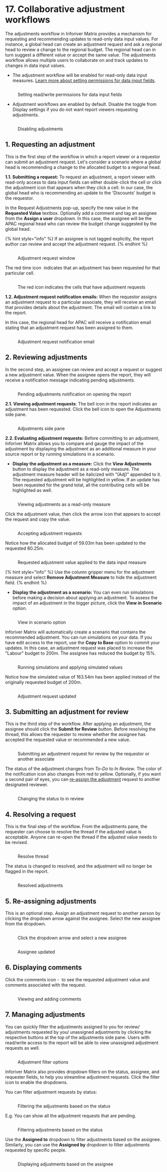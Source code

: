 # 17. Collaborative adjustment workflows

The adjustments workflow in Inforiver Matrix provides a mechanism for requesting and recommending updates to read-only data input values. For instance, a global head can create an adjustment request and ask a regional head to review a change to the regional budget. The regional head can in turn suggest a different value or accept the same value. The adjustments workflow allows multiple users to collaborate on and track updates to changes in data input values.&#x20;

* The adjustment workflow will be enabled for read-only data input measures. [Learn more about setting permissions for data input fields](4.-adding-business-logic-and-formulae/manage-inserted-rows-and-columns-1.md#id-2.1.-data-input-access).

<figure><img src="../.gitbook/assets/image (1383).png" alt=""><figcaption><p>Setting read/write permissions for data input fields</p></figcaption></figure>

* Adjustment workflows are enabled by default. Disable the toggle from Display settings if you do not want report viewers requesting adjustments.

<figure><img src="../.gitbook/assets/image (1384).png" alt=""><figcaption><p>Disabling adjustments</p></figcaption></figure>

## 1. Requesting an adjustment

This is the first step of the workflow in which a report viewer or a requestor can submit an adjustment request. Let's consider a scenario where a global head is recommending a change to the allocated budget to a regional head.&#x20;

**1.1. Submitting a request:** To request an adjustment, a report viewer with read-only access to data input fields can either double-click the cell or click the adjustment icon that appears when they click a cell. In our case, the global head who is recommending an update to the 'Discounts' budget is the requestor.

In the Request Adjustments pop-up, specify the new value in the **Requested Value** textbox. Optionally add a comment and tag an assignee from the **Assign a user** dropdown. In this case, the assignee will be the APAC regional head who can review the budget change suggested by the global head.

{% hint style="info" %}
If an assignee is not tagged explicitly, the report author can review and accept the adjustment request.
{% endhint %}

<figure><img src="../.gitbook/assets/image (1385).png" alt=""><figcaption><p>Adjustment request window</p></figcaption></figure>

The red time icon <img src="../.gitbook/assets/image (11) (1) (1) (1).png" alt="" data-size="line"> indicates that an adjustment has been requested for that particular cell.

<figure><img src="../.gitbook/assets/image (4) (15).png" alt=""><figcaption><p>The red icon indicates the cells that have adjustment requests</p></figcaption></figure>

**1.2. Adjustment request notification emails:** When the requestor assigns an adjustment request to a particular associate, they will receive an email that provides details about the adjustment. The email will contain a link to the report.

In this case, the regional head for APAC will receive a notification email stating that an adjustment request has been assigned to them.

<figure><img src="../.gitbook/assets/image (1386).png" alt=""><figcaption><p>Adjustment request notification email</p></figcaption></figure>

## 2. Reviewing adjustments

In the second step, an assignee can review and accept a request or suggest a new adjustment value. When the assignee opens the report, they will receive a notification message indicating pending adjustments.&#x20;

<figure><img src="../.gitbook/assets/image (4) (1).png" alt=""><figcaption><p>Pending adjustments notification on opening the report</p></figcaption></figure>

**2.1. Viewing adjustment requests**: The bell icon in the report indicates an adjustment has been requested. Click the bell icon to open the Adjustments side pane.&#x20;

<figure><img src="../.gitbook/assets/image (1) (1) (1) (1) (1).png" alt=""><figcaption><p>Adjustments side pane</p></figcaption></figure>

**2.2. Evaluating adjustment requests:** Before committing to an adjustment, Inforiver Matrix allows you to compare and gauge the impact of the adjustment by displaying the adjustment as an additional measure in your source report or by running simulations in a scenario.

* **Display the adjustment as a measure:** Click the **View Adjustments** button to display the adjustment as a read-only measure. The adjustment measure header will be italicized with “(Adj)” appended to it. The requested adjustment will be highlighted in yellow. If an update has been requested for the grand total, all the contributing cells will be highlighted as well.

<figure><img src="../.gitbook/assets/image (1387).png" alt=""><figcaption><p>Viewing adjustments as a read-only measure</p></figcaption></figure>

Click the adjustment value, then click the arrow icon that appears to accept the request and copy the value.

<figure><img src="../.gitbook/assets/image (1388).png" alt=""><figcaption><p>Accepting adjustment requests</p></figcaption></figure>

Notice how the allocated budget of 59.03m has been updated to the requested 80.25m.

<figure><img src="../.gitbook/assets/image (1389).png" alt=""><figcaption><p>Requested adjustment value applied to the data input measure</p></figcaption></figure>

{% hint style="info" %}
Use the column gripper menu for the adjustment measure and select **Remove Adjustment Measure** to hide the adjustment field.
{% endhint %}

* **Display the adjustment as a scenario:** You can even run simulations before making a decision about applying an adjustment. To assess the impact of an adjustment in the bigger picture, click the **View in Scenario** option.&#x20;

<figure><img src="../.gitbook/assets/image (1) (1) (1) (1).png" alt=""><figcaption><p>View in scenario option</p></figcaption></figure>

Inforiver Matrix will automatically create a scenario that contains the recommended adjustment. You can run simulations on your data. If you have edit access to the report, use the **Copy to Base** option to commit your updates. In this case, an adjustment request was placed to increase the "Labour" budget to 200m. The assignee has reduced the budget by 15%.

<figure><img src="../.gitbook/assets/image (2) (1) (1) (1).png" alt=""><figcaption><p>Running simulations and applying simulated values </p></figcaption></figure>

Notice how the simulated value of 163.54m has been applied instead of the originally requested budget of 200m.

<figure><img src="../.gitbook/assets/image (3) (1).png" alt=""><figcaption><p>Adjustment request updated</p></figcaption></figure>

## **3. Submitting an adjustment for review**

This is the third step of the workflow. After applying an adjustment, the assignee should click the **Submit for Review** button. Before resolving the thread, this allows the requester to review whether the assignee has accepted the requested value or recommended a new value.

<figure><img src="../.gitbook/assets/image (1390).png" alt=""><figcaption><p>Submitting an adjustment request for review by the requestor or another associate</p></figcaption></figure>

The status of the adjustment changes from _To-Do_ to _In Review_. The color of the notification icon also changes from red to yellow. Optionally, if you want a second pair of eyes, you can [re-assign the adjustment](17.-collaborative-adjustment-workflows.md#id-5.-re-assigning-adjustments) request to another designated reviewer.&#x20;

<figure><img src="../.gitbook/assets/image (1391).png" alt=""><figcaption><p>Changing the status to in review</p></figcaption></figure>

## **4. Resolving a request**

This is the final step of the workflow. From the adjustments pane, the requester can choose to resolve the thread if the adjusted value is acceptable.  Anyone can re-open the thread if the adjusted value needs to be revised.

<figure><img src="../.gitbook/assets/image.png" alt=""><figcaption><p>Resolve thread</p></figcaption></figure>

The status is changed to resolved, and the adjustment will no longer be flagged in the report.

<figure><img src="../.gitbook/assets/image (1).png" alt=""><figcaption><p>Resolved adjustments</p></figcaption></figure>

## **5. Re-assigning adjustments**

This is an optional step. Assign an adjustment request to another person by clicking the dropdown arrow against the assignee. Select the new assignee from the dropdown.

<div><figure><img src="../.gitbook/assets/image (2) (1) (1) (1) (1).png" alt=""><figcaption><p>Click the dropdown arrow and select a new assignee</p></figcaption></figure> <figure><img src="../.gitbook/assets/2025-04-17_14h51_10.png" alt=""><figcaption><p>Assignee updated</p></figcaption></figure></div>

## **6. Displaying comments**

Click the comments icon - <img src="../.gitbook/assets/image (3) (1) (1) (1) (1) (1) (1) (1) (1) (1) (1) (1) (1) (1) (1) (1) (1) (1) (1) (1) (1) (1) (1) (1) (1) (1) (1) (1) (1) (1) (1).png" alt="" data-size="line"> to see the requested adjustment value and comments associated with the request.

<figure><img src="../.gitbook/assets/image (3) (1) (1).png" alt=""><figcaption><p>Viewing and adding comments</p></figcaption></figure>

## 7. Managing adjustments

You can quickly filter the adjustments assigned to you for review/ adjustments requested by you/ unassigned adjustments by clicking the respective buttons at the top of the adjustments side pane. Users with read/write access to the report will be able to view unassigned adjustment requests as well.

<figure><img src="../.gitbook/assets/image (2) (1).png" alt=""><figcaption><p>Adjustment filter options</p></figcaption></figure>

Inforiver Matrix also provides dropdown filters on the status, assignee, and requester fields, to help you streamline adjustment requests. Click the filter icon <img src="../.gitbook/assets/image (1134) (1).png" alt="" data-size="line">to enable the dropdowns.

You can filter adjustment requests by status:

<figure><img src="../.gitbook/assets/image (1) (1) (1).png" alt=""><figcaption><p>Filtering the adjustments based on the status</p></figcaption></figure>

E.g. You can show all the adjustment requests that are pending.

<figure><img src="../.gitbook/assets/image (2) (1) (1).png" alt=""><figcaption><p>Filtering adjustments based on the status</p></figcaption></figure>

Use the **Assigned to** dropdown to filter adjustments based on the assignee. Similarly, you can use the **Assigned by** dropdown to filter adjustments requested by specific people.

<figure><img src="../.gitbook/assets/image (3).png" alt=""><figcaption><p>Displaying adjustments based on the assignee</p></figcaption></figure>
